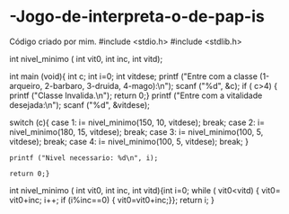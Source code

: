 # -Jogo-de-interpreta-o-de-pap-is
Código criado por mim.
#include <stdio.h>
#include <stdlib.h>

int nivel_minimo ( int vit0, int inc, int vitd);

int main (void){
int c;
int i=0;
int vitdese;
printf ("Entre com a classe (1-arqueiro, 2-barbaro, 3-druida, 4-mago):\n");
scanf ("%d", &c);
if ( c>4) { printf ("Classe Invalida.\n"); return 0;}
printf ("Entre com a vitalidade desejada:\n");
scanf ("%d", &vitdese);

switch (c){
    case 1:  i= nivel_minimo(150, 10, vitdese);
     break;
    case 2:  i= nivel_minimo(180, 15, vitdese);
     break;
     case 3: i= nivel_minimo(100, 5, vitdese);
     break;
     case 4: i= nivel_minimo(100, 5, vitdese);
     break; }

    printf ("Nivel necessario: %d\n", i);

    return 0;}

int nivel_minimo ( int vit0, int inc, int vitd){int i=0;
 while ( vit0<vitd) { 
        vit0= vit0+inc; i++;
     if (i%inc==0) { vit0=vit0+inc;}};
     return i; }

